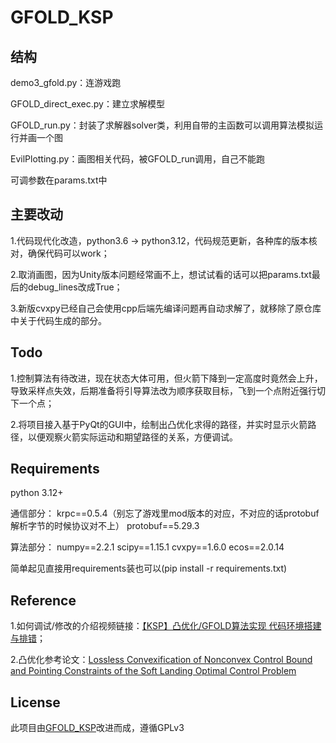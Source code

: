 # GFOLD_KSP

## 结构

demo3_gfold.py：连游戏跑

GFOLD_direct_exec.py：建立求解模型

GFOLD_run.py：封装了求解器solver类，利用自带的主函数可以调用算法模拟运行并画一个图

EvilPlotting.py：画图相关代码，被GFOLD_run调用，自己不能跑

可调参数在params.txt中

## 主要改动

1.代码现代化改造，python3.6 -> python3.12，代码规范更新，各种库的版本核对，确保代码可以work；

2.取消画图，因为Unity版本问题经常画不上，想试试看的话可以把params.txt最后的debug_lines改成True；

3.新版cvxpy已经自己会使用cpp后端先编译问题再自动求解了，就移除了原仓库中关于代码生成的部分。

## Todo

1.控制算法有待改进，现在状态大体可用，但火箭下降到一定高度时竟然会上升，导致采样点失效，后期准备将引导算法改为顺序获取目标，飞到一个点附近强行切下一个点；

2.将项目接入基于PyQt的GUI中，绘制出凸优化求得的路径，并实时显示火箭路径，以便观察火箭实际运动和期望路径的关系，方便调试。

## Requirements

python 3.12+

通信部分：
krpc==0.5.4（别忘了游戏里mod版本的对应，不对应的话protobuf解析字节的时候协议对不上）
protobuf==5.29.3

算法部分：
numpy==2.2.1
scipy==1.15.1
cvxpy==1.6.0
ecos==2.0.14

简单起见直接用requirements装也可以(pip install -r requirements.txt)

## Reference

1.如何调试/修改的介绍视频链接：[【KSP】凸优化/GFOLD算法实现 代码环境搭建与排错](https://www.bilibili.com/video/BV1gN411p7Dm)；

2.凸优化参考论文：[Lossless Convexification of Nonconvex Control Bound and Pointing Constraints of the Soft Landing Optimal Control Problem](http://www.larsblackmore.com/iee_tcst13.pdf)

## License

此项目由[GFOLD_KSP](https://github.com/xdedss/GFOLD_KSP)改进而成，遵循GPLv3
